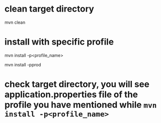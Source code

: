 # clean target directory
mvn clean

# install with specific profile
mvn install -p<profile_name>

mvn install -pprod

# check target directory, you will see application.properties file of the profile you have mentioned while `mvn install -p<profile_name>`